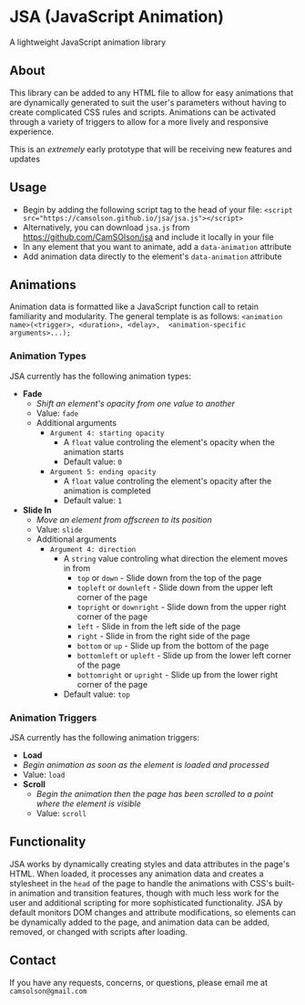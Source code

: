 # JSA (JavaScript Animation)
A lightweight JavaScript animation library

## About
This library can be added to any HTML file to allow for easy animations that are dynamically generated to suit the user's parameters without having to create complicated CSS rules and scripts. Animations can be activated through a variety of triggers to allow for a more lively and responsive experience.

This is an *extremely* early prototype that will be receiving new features and updates 

## Usage
* Begin by adding the following script tag to the head of your file: `<script src="https://camsolson.github.io/jsa/jsa.js"></script>`
* Alternatively, you can download `jsa.js` from https://github.com/CamSOlson/jsa and include it locally in your file
* In any element that you want to animate, add a `data-animation` attribute
* Add animation data directly to the element's `data-animation` attribute

## Animations
Animation data is formatted like a JavaScript function call to retain familiarity and modularity. The general template is as follows: `<animation name>(<trigger>, <duration>, <delay>,  <animation-specific arguments>...);`

### Animation Types
JSA currently has the following animation types:
* **Fade** 
  * *Shift an element's opacity from one value to another*
  * Value: `fade`
  * Additional arguments
    * `Argument 4: starting opacity` 
      * A `float` value controling the element's opacity when the animation starts
      * Default value: `0`
    * `Argument 5: ending opacity` 
      * A `float` value controling the element's opacity after the animation is completed
      * Default value: `1`
* **Slide In**
  * *Move an element from offscreen to its position*
  * Value: `slide`
  * Additional arguments
    * `Argument 4: direction` 
      * A `string` value controling what direction the element moves in from
        * `top` or `down` - Slide down from the top of the page
        * `topleft` or `downleft` - Slide down from the upper left corner of the page
        * `topright` or `downright` - Slide down from the upper right corner of the page
        * `left` - Slide in from the left side of the page
        * `right` - Slide in from the right side of the page
        * `bottom` or `up` - Slide up from the bottom of the page
        * `bottomleft` or `upleft` - Slide up from the lower left corner of the page
        * `bottomright` or `upright` - Slide up from the lower right corner of the page
      * Default value: `top`

### Animation Triggers
JSA currently has the following animation triggers:
* **Load**
 * *Begin animation as soon as the element is loaded and processed*
 * Value: `load`
* **Scroll**
  * *Begin the animation then the page has been scrolled to a point where the element is visible*
  * Value: `scroll`
  
## Functionality
JSA works by dynamically creating styles and data attributes in the page's HTML. When loaded, it processes any animation data and creates a stylesheet in the `head` of the page to handle the animations with CSS's built-in animation and transition features, though with much less work for the user and additional scripting for more sophisticated functionality. JSA by default monitors DOM changes and attribute modifications, so elements can be dynamically added to the page, and animation data can be added, removed, or changed with scripts after loading.
  
## Contact
If you have any requests, concerns, or questions, please email me at `camsolson@gmail.com`
